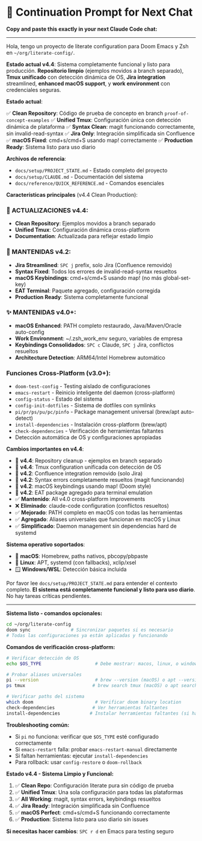 # 🚀 Continuation Prompt for Next Chat

**Copy and paste this exactly in your next Claude Code chat:**

---

Hola, tengo un proyecto de literate configuration para Doom Emacs y Zsh en `~/org/literate-config/`. 

**Estado actual v4.4**: Sistema completamente funcional y listo para producción. **Repositorio limpio** (ejemplos movidos a branch separado), **Tmux unificado** con detección dinámica de OS, **Jira integration** streamlined, **enhanced macOS support**, y **work environment** con credenciales seguras.

**Estado actual**:

✅ **Clean Repository**: Código de prueba de concepto en branch `proof-of-concept-examples`
✅ **Unified Tmux**: Configuración única con detección dinámica de plataforma
✅ **Syntax Clean**: magit funcionando correctamente, sin invalid-read-syntax
✅ **Jira Only**: Integración simplificada sin Confluence
✅ **macOS Fixed**: cmd+s/cmd+S usando map! correctamente
✅ **Production Ready**: Sistema listo para uso diario

**Archivos de referencia**:
- `docs/setup/PROJECT_STATE.md` - Estado completo del proyecto
- `docs/setup/CLAUDE.md` - Documentación del sistema  
- `docs/reference/QUICK_REFERENCE.md` - Comandos esenciales

**Características principales** (v4.4 Clean Production):


### **🌟 ACTUALIZACIONES v4.4**:
- **Clean Repository**: Ejemplos movidos a branch separado
- **Unified Tmux**: Configuración dinámica cross-platform
- **Documentation**: Actualizada para reflejar estado limpio

### **🔧 MANTENIDAS v4.2**:
- **Jira Streamlined**: `SPC j` prefix, solo Jira (Confluence removido)
- **Syntax Fixed**: Todos los errores de invalid-read-syntax resueltos
- **macOS Keybindings**: cmd+s/cmd+S usando map! (no más global-set-key)
- **EAT Terminal**: Paquete agregado, configuración corregida
- **Production Ready**: Sistema completamente funcional

### **✨ MANTENIDAS v4.0+**:
- **macOS Enhanced**: PATH completo restaurado, Java/Maven/Oracle auto-config
- **Work Environment**: ~/.zsh_work_env seguro, variables de empresa
- **Keybindings Consolidados**: `SPC c` Claude, `SPC j` Jira, conflictos resueltos
- **Architecture Detection**: ARM64/Intel Homebrew automático

### **Funciones Cross-Platform** (v3.0+):
- `doom-test-config` - Testing aislado de configuraciones
- `emacs-restart` - Reinicio inteligente del daemon (cross-platform)
- `config-status` - Estado del sistema
- `config-init-dotfiles` - Sistema de dotfiles con symlinks
- `pi/pr/ps/pu/pc/pinfo` - Package management universal (brew/apt auto-detect)
- `install-dependencies` - Instalación cross-platform (brew/apt)
- `check-dependencies` - Verificación de herramientas faltantes
- Detección automática de OS y configuraciones apropiadas

**Cambios importantes en v4.4**:
- 🌟 **v4.4**: Repository cleanup - ejemplos en branch separado
- 🌟 **v4.4**: Tmux configuration unificada con detección de OS
- 🔧 **v4.2**: Confluence integration removido (solo Jira)
- 🔧 **v4.2**: Syntax errors completamente resueltos (magit funcionando)
- 🔧 **v4.2**: macOS keybindings usando map! (Doom style)
- 🔧 **v4.2**: EAT package agregado para terminal emulation
- ✅ **Mantenido**: All v4.0 cross-platform improvements
- ❌ **Eliminado**: claude-code configuration (conflictos resueltos)
- ✅ **Mejorado**: PATH completo en macOS con todas las herramientas
- ✅ **Agregado**: Aliases universales que funcionan en macOS y Linux
- ✅ **Simplificado**: Daemon management sin dependencias hard de systemd

**Sistema operativo soportados**:
- 🍎 **macOS**: Homebrew, paths nativos, pbcopy/pbpaste
- 🐧 **Linux**: APT, systemd (con fallbacks), xclip/xsel  
- 🪟 **Windows/WSL**: Detección básica incluida

Por favor lee `docs/setup/PROJECT_STATE.md` para entender el contexto completo. **El sistema está completamente funcional y listo para uso diario**. No hay tareas críticas pendientes.

---

**Sistema listo - comandos opcionales:**
```bash
cd ~/org/literate-config
doom sync               # Sincronizar paquetes si es necesario
# Todas las configuraciones ya están aplicadas y funcionando
```

**Comandos de verificación cross-platform:**
```bash
# Verificar detección de OS
echo $OS_TYPE                    # Debe mostrar: macos, linux, o windows

# Probar aliases universales  
pi --version                     # brew --version (macOS) o apt --version (Linux)
ps tmux                         # brew search tmux (macOS) o apt search tmux (Linux)

# Verificar paths del sistema
which doom                       # Verificar doom binary location
check-dependencies              # Ver herramientas faltantes
install-dependencies           # Instalar herramientas faltantes (si hay)
```

**Troubleshooting común:**
- Si `pi` no funciona: verificar que `$OS_TYPE` esté configurado correctamente
- Si `emacs-restart` falla: probar `emacs-restart-manual` directamente  
- Si faltan herramientas: ejecutar `install-dependencies`
- Para rollback: usar `config-restore` o `doom-rollback`

**Estado v4.4 - Sistema Limpio y Funcional:**
1. ✅ **Clean Repo**: Configuración literate pura sin código de prueba
2. ✅ **Unified Tmux**: Una sola configuración para todas las plataformas
3. ✅ **All Working**: magit, syntax errors, keybindings resueltos
4. ✅ **Jira Ready**: Integración simplificada sin Confluence
5. ✅ **macOS Perfect**: cmd+s/cmd+S funcionando correctamente
6. ✅ **Production**: Sistema listo para uso diario sin issues

**Si necesitas hacer cambios**: `SPC r d` en Emacs para testing seguro